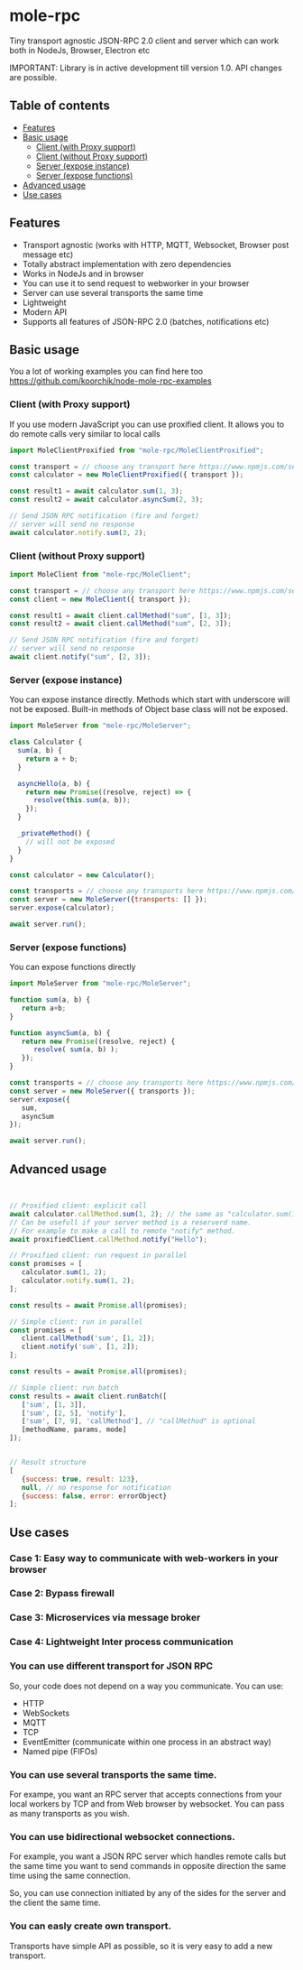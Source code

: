 # mole-rpc

Tiny transport agnostic JSON-RPC 2.0 client and server which can work both in NodeJs, Browser, Electron etc

IMPORTANT: Library is in active development till version 1.0. API changes are possible.

## Table of contents

- [Features](#features)
- [Basic usage](#basic-usage)
  - [Client (with Proxy support)](#client-with-proxy-support)
  - [Client (without Proxy support)](#client-without-proxy-support)
  - [Server (expose instance)](#server-expose-instance)
  - [Server (expose functions)](#server-expose-functions)
- [Advanced usage](#advanced-usage)
- [Use cases](#use-cases)

## Features

- Transport agnostic (works with HTTP, MQTT, Websocket, Browser post message etc)
- Totally abstract implementation with zero dependencies
- Works in NodeJs and in browser
- You can use it to send request to webworker in your browser
- Server can use several transports the same time
- Lightweight
- Modern API
- Supports all features of JSON-RPC 2.0 (batches, notifications etc)

## Basic usage

You a lot of working examples you can find here too
https://github.com/koorchik/node-mole-rpc-examples

### Client (with Proxy support)

If you use modern JavaScript you can use proxified client.
It allows you to do remote calls very similar to local calls

```javascript
import MoleClientProxified from "mole-rpc/MoleClientProxified";

const transport = // choose any transport here https://www.npmjs.com/search?q=keywords:mole-transport
const calculator = new MoleClientProxified({ transport });

const result1 = await calculator.sum(1, 3);
const result2 = await calculator.asyncSum(2, 3);

// Send JSON RPC notification (fire and forget)
// server will send no response
await calculator.notify.sum(3, 2);
```

### Client (without Proxy support)

```javascript
import MoleClient from "mole-rpc/MoleClient";

const transport = // choose any transport here https://www.npmjs.com/search?q=keywords:mole-transport
const client = new MoleClient({ transport });

const result1 = await client.callMethod("sum", [1, 3]);
const result2 = await client.callMethod("sum", [2, 3]);

// Send JSON RPC notification (fire and forget)
// server will send no response
await client.notify("sum", [2, 3]);
```

### Server (expose instance)

You can expose instance directly.
Methods which start with underscore will not be exposed.
Built-in methods of Object base class will not be exposed.

```javascript
import MoleServer from "mole-rpc/MoleServer";

class Calculator {
  sum(a, b) {
    return a + b;
  }

  asyncHello(a, b) {
    return new Promise((resolve, reject) => {
      resolve(this.sum(a, b));
    });
  }

  _privateMethod() {
    // will not be exposed
  }
}

const calculator = new Calculator();

const transports = // choose any transports here https://www.npmjs.com/search?q=keywords:mole-transport
const server = new MoleServer({transports: [] });
server.expose(calculator);

await server.run();
```

### Server (expose functions)

You can expose functions directly

```javascript
import MoleServer from "mole-rpc/MoleServer";

function sum(a, b) {
   return a+b;
}

function asyncSum(a, b) {
   return new Promise((resolve, reject) {
      resolve( sum(a, b) );
   });
}

const transports = // choose any transports here https://www.npmjs.com/search?q=keywords:mole-transport
const server = new MoleServer({ transports });
server.expose({
   sum,
   asyncSum
});

await server.run();
```

## Advanced usage

```javascript


// Proxified client: explicit call
await calculator.callMethod.sum(1, 2); // the same as "calculator.sum(1, 2)"
// Can be usefull if your server method is a reserverd name.
// For example to make a call to remote "notify" method.
await proxifiedClient.callMethod.notify("Hello");

// Proxified client: run request in parallel
const promises = [
   calculator.sum(1, 2);
   calculator.notify.sum(1, 2);
];

const results = await Promise.all(promises);

// Simple client: run in parallel
const promises = [
   client.callMethod('sum', [1, 2]);
   client.notify('sum', [1, 2]);
];

const results = await Promise.all(promises);

// Simple client: run batch
const results = await client.runBatch([
   ['sum', [1, 3]],
   ['sum', [2, 5], 'notify'],
   ['sum', [7, 9], 'callMethod'], // "callMethod" is optional
   [methodName, params, mode]
]);


// Result structure
[
   {success: true, result: 123},
   null, // no response for notification
   {success: false, error: errorObject}
];

```

## Use cases

### Case 1: Easy way to communicate with web-workers in your browser

### Case 2: Bypass firewall

### Case 3: Microservices via message broker

### Case 4: Lightweight Inter process communication

### You can use different transport for JSON RPC

So, your code does not depend on a way you communicate. You can use:

- HTTP
- WebSockets
- MQTT
- TCP
- EventEmitter (communicate within one process in an abstract way)
- Named pipe (FIFOs)

### You can use several transports the same time.

For exampe, you want an RPC server that accepts connections from your local workers by TCP and from Web browser by websocket. You can pass as many transports as you wish.

### You can use bidirectional websocket connections.

For example, you want a JSON RPC server which handles remote calls but the same time you want to send commands in opposite direction the same time using the same connection.

So, you can use connection initiated by any of the sides for the server and the client the same time.

### You can easly create own transport.

Transports have simple API as possible, so it is very easy to add a new transport.
